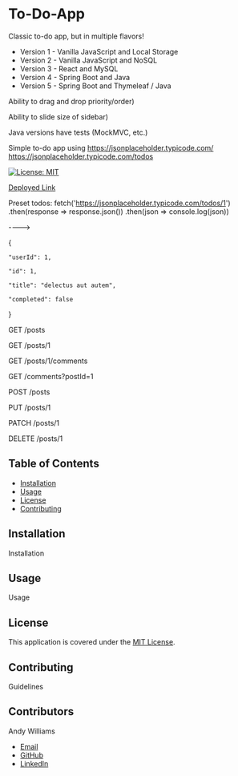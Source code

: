 # To-Do-App

Classic to-do app, but in multiple flavors!

- Version 1 - Vanilla JavaScript and Local Storage
- Version 2 - Vanilla JavaScript and NoSQL
- Version 3 - React and MySQL
- Version 4 - Spring Boot and Java
- Version 5 - Spring Boot and Thymeleaf / Java

Ability to drag and drop priority/order)

Ability to slide size of sidebar)

Java versions have tests (MockMVC, etc.)

Simple to-do app using https://jsonplaceholder.typicode.com/
https://jsonplaceholder.typicode.com/todos

[![License: MIT](https://img.shields.io/badge/License-MIT-yellow.svg)](https://opensource.org/licenses/MIT)

[Deployed Link](https://andywilliams-portfolio.herokuapp.com/)

Preset todos:
fetch('https://jsonplaceholder.typicode.com/todos/1')
.then(response => response.json())
.then(json => console.log(json))

---->

{

    "userId": 1,

    "id": 1,

    "title": "delectus aut autem",

    "completed": false

}

GET /posts

GET /posts/1

GET /posts/1/comments

GET /comments?postId=1

POST /posts

PUT /posts/1

PATCH /posts/1

DELETE /posts/1

<!-- ![Screenshot of deployed application, homepage of site with timer and random tip](/screenshot.png?raw=true "Screenshot of deployed application") -->

## Table of Contents

- [Installation](#installation)
- [Usage](#usage)
- [License](#license)
- [Contributing](#contributing)

## Installation

Installation

## Usage

Usage

## License

This application is covered under the [MIT License](https://opensource.org/licenses/MIT).

## Contributing

Guidelines

## Contributors

Andy Williams

- [Email](mailto:andywilliamscoding@gmail.com)
- [GitHub](https://github.com/andycwilliams)
- [LinkedIn](https://www.linkedin.com/in/andrewcharleswilliams/)
